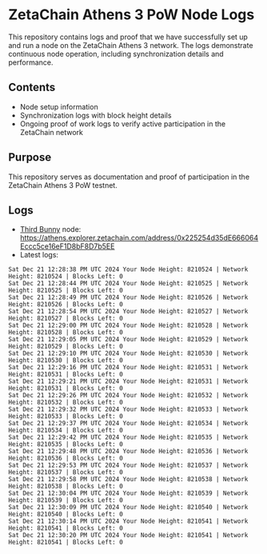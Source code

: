 # ZetaChain Athens 3 PoW Node Logs
This repository contains logs and proof that we have successfully set up and run a node on the ZetaChain Athens 3 network. The logs demonstrate continuous node operation, including synchronization details and performance.

## Contents
- Node setup information
- Synchronization logs with block height details
- Ongoing proof of work logs to verify active participation in the ZetaChain network

## Purpose
This repository serves as documentation and proof of participation in the ZetaChain Athens 3 PoW testnet.

## Logs

- [Third Bunny](https://thirdbunny.xyz/) node: https://athens.explorer.zetachain.com/address/0x225254d35dE666064Eccc5ce16eF1D8bF8D7b5EE
- Latest logs:
```
Sat Dec 21 12:28:38 PM UTC 2024 Your Node Height: 8210524 | Network Height: 8210524 | Blocks Left: 0
Sat Dec 21 12:28:44 PM UTC 2024 Your Node Height: 8210525 | Network Height: 8210525 | Blocks Left: 0
Sat Dec 21 12:28:49 PM UTC 2024 Your Node Height: 8210526 | Network Height: 8210526 | Blocks Left: 0
Sat Dec 21 12:28:54 PM UTC 2024 Your Node Height: 8210527 | Network Height: 8210527 | Blocks Left: 0
Sat Dec 21 12:29:00 PM UTC 2024 Your Node Height: 8210528 | Network Height: 8210528 | Blocks Left: 0
Sat Dec 21 12:29:05 PM UTC 2024 Your Node Height: 8210529 | Network Height: 8210529 | Blocks Left: 0
Sat Dec 21 12:29:10 PM UTC 2024 Your Node Height: 8210530 | Network Height: 8210530 | Blocks Left: 0
Sat Dec 21 12:29:16 PM UTC 2024 Your Node Height: 8210531 | Network Height: 8210531 | Blocks Left: 0
Sat Dec 21 12:29:21 PM UTC 2024 Your Node Height: 8210531 | Network Height: 8210531 | Blocks Left: 0
Sat Dec 21 12:29:26 PM UTC 2024 Your Node Height: 8210532 | Network Height: 8210532 | Blocks Left: 0
Sat Dec 21 12:29:32 PM UTC 2024 Your Node Height: 8210533 | Network Height: 8210533 | Blocks Left: 0
Sat Dec 21 12:29:37 PM UTC 2024 Your Node Height: 8210534 | Network Height: 8210534 | Blocks Left: 0
Sat Dec 21 12:29:42 PM UTC 2024 Your Node Height: 8210535 | Network Height: 8210535 | Blocks Left: 0
Sat Dec 21 12:29:48 PM UTC 2024 Your Node Height: 8210536 | Network Height: 8210536 | Blocks Left: 0
Sat Dec 21 12:29:53 PM UTC 2024 Your Node Height: 8210537 | Network Height: 8210537 | Blocks Left: 0
Sat Dec 21 12:29:58 PM UTC 2024 Your Node Height: 8210538 | Network Height: 8210538 | Blocks Left: 0
Sat Dec 21 12:30:04 PM UTC 2024 Your Node Height: 8210539 | Network Height: 8210539 | Blocks Left: 0
Sat Dec 21 12:30:09 PM UTC 2024 Your Node Height: 8210540 | Network Height: 8210540 | Blocks Left: 0
Sat Dec 21 12:30:14 PM UTC 2024 Your Node Height: 8210541 | Network Height: 8210541 | Blocks Left: 0
Sat Dec 21 12:30:20 PM UTC 2024 Your Node Height: 8210541 | Network Height: 8210541 | Blocks Left: 0
```
